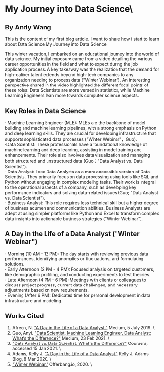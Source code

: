 # My Journey into Data Science\
## By Andy Wang

This is the content of my first blog article. I want to share how i start to learn about Data Science My Journey into Data Science

This winter vacation, I embarked on an educational journey into the world of data science. My initial exposure came from a video detailing the various career opportunities in the field and what to expect during the job application process. A key takeaway was the realization that the demand for high-caliber talent extends beyond high-tech companies to any organization needing to process data ("Winter Webinar"). An interesting perspective shared in the video highlighted the different focal points of these roles: Data Scientists are more versed in statistics, while Machine Learning Engineers lean more towards computer science aspects.

## Key Roles in Data Science 

· Machine Learning Engineer (MLE): MLEs are the backbone of model building and machine learning pipelines, with a strong emphasis on Python and deep learning skills. They are crucial for developing infrastructure that supports sophisticated data processes ("Winter Webinar"，Guo).\
·Data Scientist: These professionals have a foundational knowledge of machine learning and deep learning, assisting in model training and enhancements. Their role also involves data visualization and managing both structured and unstructured data (Guo；"Data Analyst vs. Data Scientist").\
· Data Analyst: I see Data Analysts as a more accessible version of Data Scientists. They primarily focus on data processing using tools like SQL and Python without engaging in complex modeling tasks. Their work is integral to the operational aspects of a company, such as developing key performance indicators and solving data-related issues (Guo; "Data Analyst vs. Data Scientist").\
· Business Analyst: This role requires less technical skill but a higher degree of business acumen and communication abilities. Business Analysts are adept at using simpler platforms like Python and Excel to transform complex data insights into actionable business strategies ("Winter Webinar").

## A Day in the Life of a Data Analyst ("Winter Webinar")

· Morning (10 AM - 12 PM): The day starts with reviewing previous data performances, identifying anomalies or fluctuations, and formulating solutions.\
· Early Afternoon (2 PM - 4 PM): Focused analysis on targeted customers, like demographic profiling, and conducting experiments to test theories.\
· Late Afternoon (4 PM - 6 PM): Meetings with clients or colleagues to discuss project progress, current data challenges, and necessary adjustments based on new requirements. \
· Evening (After 6 PM): Dedicated time for personal development in data infrastructure and modeling.

## Works Cited

1. Afreen, N. ["A Day in the Life of a Data Analyst."](https://medium.com/@afreenn04/a-day-in-the-life-of-a-data-analyst-938522c93084) Medium, 5 July 2019.  \
2. Guo, Anyi. ["Data Scientist, Machine Learning Engineer, Data Analyst: What's the Difference?"](https://anyi-guo.medium.com/data-scientist-machine-learning-engineer-data-analyst-whats-the-difference-9546d1788275) Medium, 23 Feb 2021.  \
3. ["Data Analyst vs. Data Scientist: What's the Difference?"](https://www.coursera.org/articles/data-analyst-vs-data-scientist-whats-the-difference) Coursera, accessed 15 Jan 2021.  \
4. Adams, Kelly J. ["A Day in the Life of a Data Analyst."](https://www.kellyjadams.com/post/a-day-in-the-life-of-a-data-analyst) Kelly J. Adams Blog, 8 Mar 2020.  \
5. ["Winter Webinar."](https://offerbang.io/webinar/368/play) Offerbang.io, 2020.  \



